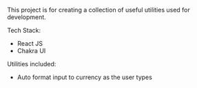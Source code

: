 This project is for creating a collection of useful utilities used for development.

Tech Stack:

- React JS
- Chakra UI

Utilities included:

- Auto format input to currency as the user types 
